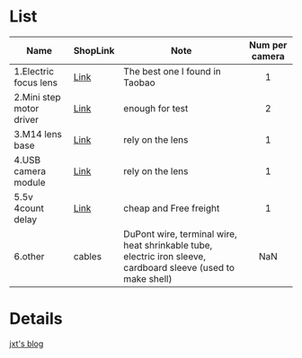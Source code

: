 # List

|Name|ShopLink|Note|Num per camera|
|-------|-------|-------|:---:|
|1.Electric focus lens|[Link](https://item.taobao.com/item.htm?spm=a1z09.2.0.0.7d312e8dXiKq8g&id=540927166249&_u=e23cfj5gcc23)|The best one I found in Taobao|1|
|2.Mini step motor driver|[Link](https://item.taobao.com/item.htm?spm=a1z09.2.0.0.7d312e8dXiKq8g&id=572946913506&_u=e23cfj5g69f9)|enough for test|2|
|3.M14 lens base|[Link](https://item.taobao.com/item.htm?spm=a1z09.2.0.0.7d312e8dXiKq8g&id=561669140255&_u=e23cfj5g5a85)|rely on the lens |1|
|4.USB camera module|[Link](https://item.taobao.com/item.htm?spm=a1z09.2.0.0.7d312e8dXiKq8g&id=530503001592&_u=e23cfj5g37c6)|rely on the lens|1|
|5.5v 4count delay|[Link](https://detail.tmall.com/item.htm?id=41231430731&spm=a1z09.2.0.0.7d312e8dXiKq8g&_u=e23cfj5g74d2)|cheap and Free freight|1|
|6.other|cables |DuPont wire, terminal wire, heat shrinkable tube, electric iron sleeve, cardboard sleeve (used to make shell)|NaN|

# Details

[jxt's blog](http://www.lolisaikou.cn/archives/diy%E5%8F%AF%E6%8E%A7%E5%85%89%E5%AD%A6%E5%AF%B9%E7%84%A6%E5%8F%98%E7%84%A6usb%E7%9B%B8%E6%9C%BAver01)
